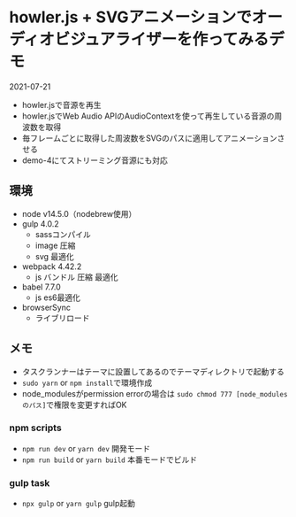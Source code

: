 # howler.js + SVGアニメーションでオーディオビジュアライザーを作ってみるデモ
2021-07-21

- howler.jsで音源を再生
- howler.jsでWeb Audio APIのAudioContextを使って再生している音源の周波数を取得
- 毎フレームごとに取得した周波数をSVGのパスに適用してアニメーションさせる
- demo-4にてストリーミング音源にも対応

## 環境
- node v14.5.0（nodebrew使用）
- gulp 4.0.2
  - sassコンパイル
  - image 圧縮
  - svg 最適化
- webpack 4.42.2
  - js バンドル 圧縮 最適化
- babel 7.7.0
  - js es6最適化
- browserSync
  - ライブリロード

## メモ
- タスクランナーはテーマに設置してあるのでテーマディレクトリで起動する
- `sudo yarn` or `npm install`で環境作成
- node_modulesがpermission errorの場合は `sudo chmod 777 [node_modulesのパス]`で権限を変更すればOK

### npm scripts
- `npm run dev` or `yarn dev` 開発モード
- `npm run build` or `yarn build` 本番モードでビルド

### gulp task
- `npx gulp` or `yarn gulp` gulp起動

